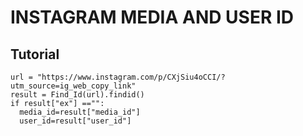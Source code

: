 # INSTAGRAM MEDIA AND USER ID

## Tutorial


```
url = "https://www.instagram.com/p/CXjSiu4oCCI/?utm_source=ig_web_copy_link"
result = Find_Id(url).findid()
if result["ex"] =="":
  media_id=result["media_id"]
  user_id=result["user_id"]


```
